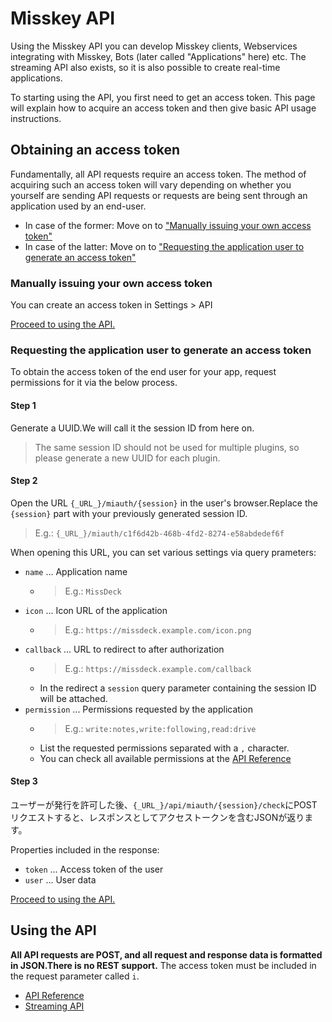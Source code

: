 # Misskey API

Using the Misskey API you can develop Misskey clients, Webservices integrating with Misskey, Bots (later called "Applications" here) etc. The streaming API also exists, so it is also possible to create real-time applications.

To starting using the API, you first need to get an access token. This page will explain how to acquire an access token and then give basic API usage instructions.

## Obtaining an access token
Fundamentally, all API requests require an access token. The method of acquiring such an access token will vary depending on whether you yourself are sending API requests or requests are being sent through an application used by an end-user.

* In case of the former:  Move on to [ "Manually issuing your own access token" ](#自分自身のアクセストークンを手動発行する)
* In case of the latter: Move on to [ "Requesting the application user to generate an access token" ](#アプリケーション利用者にアクセストークンの発行をリクエストする)

### Manually issuing your own access token
You can create an access token in Settings > API

[Proceed to using the API.](#APIの使い方)

### Requesting the application user to generate an access token
To obtain the access token of the end user for your app, request permissions for it via the below process.

#### Step 1

Generate a UUID.We will call it the session ID from here on.

> The same session ID should not be used for multiple plugins, so please generate a new UUID for each plugin.

#### Step 2

Open the URL `{_URL_}/miauth/{session}` in the user's browser.Replace the `{session}` part with your previously generated session ID.
> E.g.: `{_URL_}/miauth/c1f6d42b-468b-4fd2-8274-e58abdedef6f`

When opening this URL, you can set various settings via query prameters:
* `name` ... Application name
    * > E.g.: `MissDeck`
* `icon` ... Icon URL of the application
    * > E.g.: `https://missdeck.example.com/icon.png`
* `callback` ... URL to redirect to after authorization
    * > E.g.: `https://missdeck.example.com/callback`
    * In the redirect a `session` query parameter containing the session ID will be attached.
* `permission` ... Permissions requested by the application
    * > E.g.: `write:notes,write:following,read:drive`
    * List the requested permissions separated with a `,` character.
    * You can check all available permissions at the [API Reference](/api-doc)

#### Step 3
ユーザーが発行を許可した後、`{_URL_}/api/miauth/{session}/check`にPOSTリクエストすると、レスポンスとしてアクセストークンを含むJSONが返ります。

Properties included in the response:
* `token` ... Access token of the user
* `user` ... User data

[Proceed to using the API.](#APIの使い方)

## Using the API
**All API requests are POST, and all request and response data is formatted in JSON.There is no REST support.** The access token must be included in the request parameter called `i`.

* [API Reference](/api-doc)
* [Streaming API](./stream)
